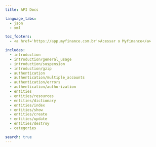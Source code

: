 ```yaml
---
title: API Docs

language_tabs:
  - json
  - xml

toc_footers:
  - <a href='https://app.myfinance.com.br'>Acessar o Myfinance</a>

includes:
  - introduction
  - introduction/general_usage
  - introduction/suspension
  - introduction/gzip
  - authentication
  - authentication/multiple_accounts
  - authentication/errors
  - authentication/authorization
  - entities
  - entities/resources
  - entities/dictionary
  - entities/index
  - entities/show
  - entities/create
  - entities/update
  - entities/destroy
  - categories

search: true
---
```

